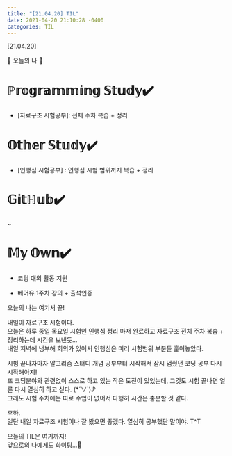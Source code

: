 ```yaml
---
title: "[21.04.20] TIL"
date: 2021-04-20 21:10:28 -0400
categories: TIL
---
```


[21.04.20]

🙌 오늘의 나 🙌

# ℙ𝕣𝕠𝕘𝕣𝕒𝕞𝕞𝕚𝕟𝕘 𝕊𝕥𝕦𝕕𝕪✔️

- [자료구조 시험공부]: 전체 주차 복습 + 정리     

# 𝕆𝕥𝕙𝕖𝕣 𝕊𝕥𝕦𝕕𝕪✔️
- [인행심 시험공부] : 인행심 시험 범위까지 복습 + 정리

# 𝔾𝕚𝕥ℍ𝕦𝕓✔️

~

# 𝕄𝕪 𝕆𝕨𝕟✔️

- 코딩 대외 활동 지원

-  베어유 1주차 강의 + 출석인증



오늘의 나는 여기서 끝!   

내일이 자료구조 시험이다.    
오늘은 하루 종일 목요일 시험인 인행심 정리 마저 완료하고
자료구조 전체 주차 복습 + 정리하는데 시간을 보낸듯...        
내일 저녁에 냉부해 회의가 있어서 인행심은 미리 시험범위 부분들 훑어놓았다.    


시험 끝나자마자 알고리즘 스터디 개념 공부부터 시작해서 잠시 멈췄던 코딩 공부 다시 시작해야지!    
또 코딩분야와 관련없이 스스로 하고 있는 작은 도전이 있었는데, 그것도 시험 끝나면 얼른 다시 열심히 하고 싶다. (*´∀`)♪    
그래도 시험 주차에는 따로 수업이 없어서 다행히 시간은 충분할 것 같다.     

후하.  
일단 내일 자료구조 시험이나 잘 봤으면 좋겠다. 열심히 공부했단 말이야. T^T   



오늘의 TIL은 여기까지!    
앞으로의 나에게도 화이팅...🌸
